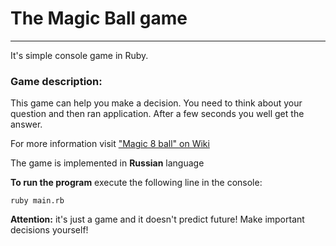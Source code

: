# The Magic Ball game
___
It's simple console game in Ruby.

### Game description:
This game can help you make a decision.
You need to think about your question and then ran application. 
After a few seconds you well get the answer.

For more information visit ["Magic 8 ball" on Wiki](https://en.wikipedia.org/wiki/Magic_8_Ball "Wiki")

The game is implemented in **Russian** language

**To run the program** execute the following line in the console:
```
ruby main.rb
```

**Attention:** it's just a game and it doesn't predict future! Make important decisions yourself!